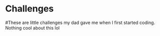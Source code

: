 # Challenges
#These are little challenges my dad gave me when I first started coding. Nothing cool about this lol
